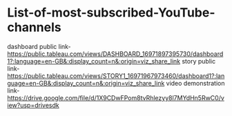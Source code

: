 # List-of-most-subscribed-YouTube-channels
dashboard public link- https://public.tableau.com/views/DASHBOARD_16971897395730/dashboard1?:language=en-GB&:display_count=n&:origin=viz_share_link
story public link- https://public.tableau.com/views/STORY1_16971967973460/dashboard1?:language=en-GB&:display_count=n&:origin=viz_share_link
video demonstration link- https://drive.google.com/file/d/1X9CDwFPom8tvRhlezyy8l7MYdHn5RwC0/view?usp=drivesdk
